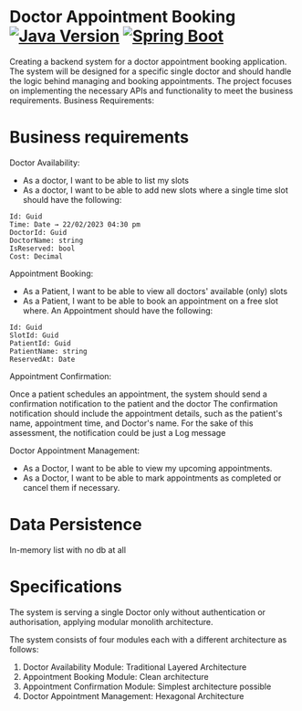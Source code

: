 # Doctor Appointment Booking [![Java Version](https://img.shields.io/badge/Java-17-orange.svg)](https://www.oracle.com/java/technologies/javase/jdk17-archive-downloads.html) [![Spring Boot](https://img.shields.io/badge/Spring%20Boot-3.4.1-brightgreen.svg)](https://spring.io/projects/spring-boot)
Creating a backend system for a doctor appointment booking application. The system will be designed for a specific single doctor and should handle the logic behind managing and booking appointments. The project focuses on implementing the necessary APIs and functionality to meet the business requirements.
Business Requirements:

# Business requirements
Doctor Availability:

- As a doctor, I want to be able to list my slots
- As a doctor, I want to be able to add new slots where a single time slot should have the following:
```
Id: Guid
Time: Date → 22/02/2023 04:30 pm
DoctorId: Guid
DoctorName: string
IsReserved: bool
Cost: Decimal
```
Appointment Booking:

- As a Patient, I want to be able to view all doctors' available (only) slots
- As a Patient, I want to be able to book an appointment on a free slot where. An Appointment should have the following:
```
Id: Guid
SlotId: Guid
PatientId: Guid
PatientName: string
ReservedAt: Date
```
Appointment Confirmation:

Once a patient schedules an appointment, the system should send a confirmation notification to the patient and the doctor
The confirmation notification should include the appointment details, such as the patient's name, appointment time, and Doctor's name.
For the sake of this assessment, the notification could be just a Log message

Doctor Appointment Management:

- As a Doctor, I want to be able to view my upcoming appointments.
- As a Doctor, I want to be able to mark appointments as completed or cancel them if necessary.

# Data Persistence
In-memory list with no db at all

# Specifications
The system is serving a single Doctor only without authentication or authorisation, applying modular monolith architecture.

The system consists of four modules each with a different architecture as follows:

1. Doctor Availability Module: Traditional Layered Architecture
2. Appointment Booking Module: Clean architecture
3. Appointment Confirmation Module: Simplest architecture possible
4. Doctor Appointment Management: Hexagonal Architecture
